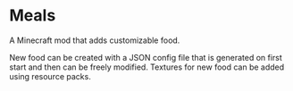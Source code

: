 Meals
=====

A Minecraft mod that adds customizable food.

New food can be created with a JSON config file that is generated on first start and then can be freely modified. Textures for new food can be added using resource packs.
